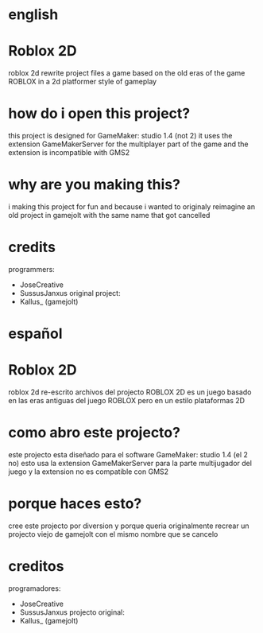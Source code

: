 # english
# Roblox 2D
roblox 2d rewrite project files
a game based on the old eras of the game ROBLOX in a 2d platformer style of gameplay

# how do i open this project?
this project is designed for GameMaker: studio 1.4 (not 2)
it uses the extension GameMakerServer for the multiplayer part of the game and the extension is incompatible with GMS2

# why are you making this?
i making this project for fun and because i wanted to originaly reimagine an old project in gamejolt with the same name that got cancelled

# credits
programmers:
 - JoseCreative
 - SussusJanxus
original project:
 - Kallus_ (gamejolt)
 
 
# español
# Roblox 2D
roblox 2d re-escrito archivos del projecto
ROBLOX 2D es un juego basado en las eras antiguas del juego ROBLOX pero en un estilo plataformas 2D

# como abro este projecto?
este projecto esta diseñado para el software GameMaker: studio 1.4 (el 2 no)
esto usa la extension GameMakerServer para la parte multijugador del juego y la extension no es compatible con GMS2

# porque haces esto?
cree este projecto por diversion y porque queria originalmente recrear un projecto viejo de gamejolt con el mismo nombre que se cancelo

# creditos
programadores:
 - JoseCreative
 - SussusJanxus
projecto original:
 - Kallus_ (gamejolt)
 
